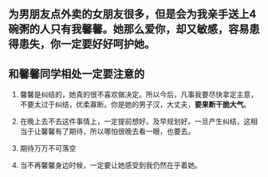 ## 为男朋友点外卖的女朋友很多，但是会为我亲手送上4碗粥的人只有我馨馨。她那么爱你，却又敏感，容易患得患失，你一定要好好呵护她。



## 和馨馨同学相处一定要注意的

1. 馨馨是纠结的，她真的很不喜欢做决定。所以今后，凡事我要尽快拿定主意，不要太过于纠结，优柔寡断。你是她的男子汉，大丈夫，**要果断干脆大气**。

2. 在晚上去不去这件事情上，一定提前想好。及早规划好。一旦产生纠结，这相当于让馨馨有了期待，所以哪怕很晚去看一眼，也要去。

3. 期待万万不可落空

4. 当不再馨馨身边时候，一定要让她感受到我仍然在乎着她。

   



